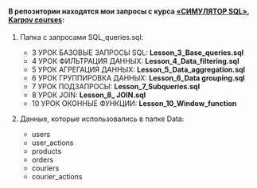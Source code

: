 #### В репозитории находятся мои запросы с курса [«СИМУЛЯТОР SQL»](https://lab.karpov.courses/learning/152/),  [Karpov courses](https://karpov.courses/): 

1. Папка с запросами SQL_queries.sql:
   * 3 УРОК БАЗОВЫЕ ЗАПРОСЫ SQL: **Lesson_3_Base_queries.sql**
   * 4 УРОК ФИЛЬТРАЦИЯ ДАННЫХ: **Lesson_4_Data_filtering.sql**
   * 5 УРОК АГРЕГАЦИЯ ДАННЫХ: **Lesson_5_Data_aggregation.sql**
   * 6 УРОК ГРУППИРОВКА ДАННЫХ: **Lesson_6_Data grouping.sql**
   * 7 УРОК ПОДЗАПРОСЫ: **Lesson_7_Subqueries.sql**
   * 8 УРОК JOIN: **Lesson_8_ JOIN.sql**
   * 10 УРОК ОКОННЫЕ ФУНКЦИИ: **Lesson_10_Window_function**

3. Данные, которые использовались в папке Data:
   * users
   * user_actions
   * products
   * orders
   * couriers
   * courier_actions

